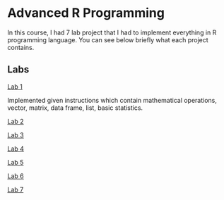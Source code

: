 # Advanced R Programming

In this course, I had 7 lab project that I had to implement everything in R programming language. You can see below briefly what each project contains.

## Labs

[Lab 1](Lab%201/)

Implemented given instructions which contain mathematical operations, vector, matrix, data frame, list, basic statistics.

[Lab 2](Lab%202/)

[Lab 3](Lab%203/)

[Lab 4](Lab%204/)

[Lab 5](Lab%205/)

[Lab 6](Lab%206/)

[Lab 7](Lab%207/)
